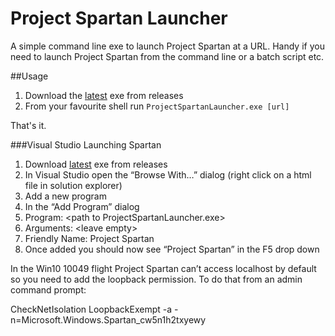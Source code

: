 # Project Spartan Launcher
A simple command line exe to launch Project Spartan at a URL. Handy if you need to launch Project Spartan from the command line or a batch script etc.

##Usage
1. Download the [latest](https://github.com/andysterland/ProjectSpartanLauncher/releases/download/v0.1/ProjectSpartanLauncher.exe) exe from releases 
2. From your favourite shell run `ProjectSpartanLauncher.exe [url]` 

That's it.

###Visual Studio Launching Spartan

1.	Download [latest](https://github.com/andysterland/ProjectSpartanLauncher/releases/download/v0.1/ProjectSpartanLauncher.exe) exe from releases 
2.	In Visual Studio open the “Browse With…” dialog (right click on a html file in solution explorer)
3.	Add a new program
4.	In the “Add Program” dialog
  1. Program: \<path to ProjectSpartanLauncher.exe\>
  2.	Arguments: \<leave empty\>
  3. Friendly Name: Project Spartan
5.	Once added you should now see “Project Spartan” in the F5 drop down

In the Win10 10049 flight Project Spartan can’t access localhost by default so you need to add the loopback permission. To do that from an admin command prompt:

CheckNetIsolation LoopbackExempt -a -n=Microsoft.Windows.Spartan_cw5n1h2txyewy
